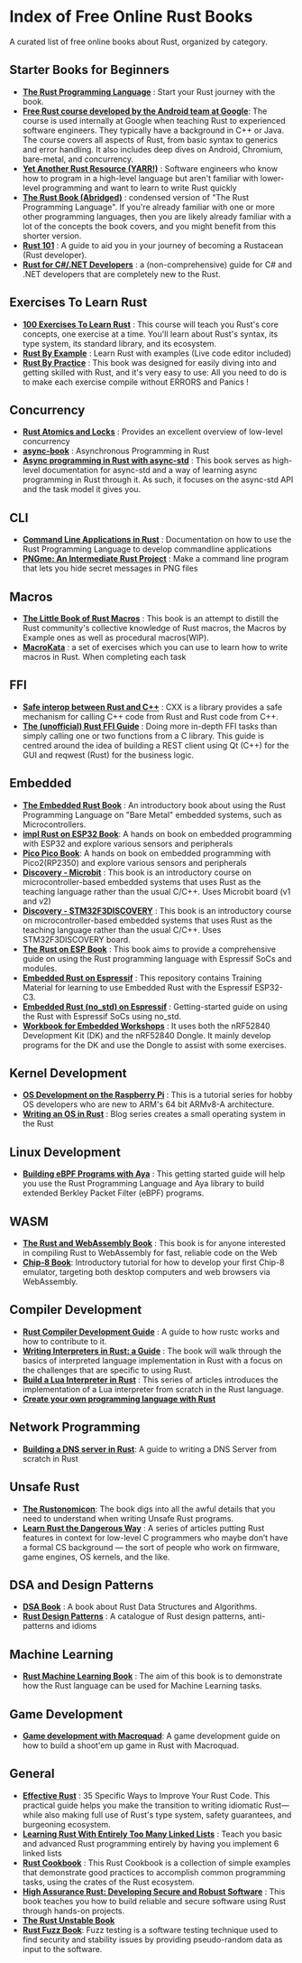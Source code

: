 
# Index of Free Online Rust Books
A curated list of free online books about Rust, organized by category.

## Starter Books for Beginners
- **[The Rust Programming Language](https://doc.rust-lang.org/book/)** : Start your Rust journey with the book.
- **[Free Rust course developed by the Android team at Google](https://google.github.io/comprehensive-rust/)**: The course is used internally at Google when teaching Rust to experienced software engineers. They typically have a background in C++ or Java. The course covers all aspects of Rust, from basic syntax to generics and error handling. It also includes deep dives on Android, Chromium, bare-metal, and concurrency.
- **[Yet Another Rust Resource (YARR!)](https://yet-another-rust-resource.pages.dev/introduction)** : Software engineers who know how to program in a high-level language but aren't familiar with lower-level programming and want to learn to write Rust quickly
- **[The Rust Book (Abridged)](https://jasonwalton.ca/rust-book-abridged/)** : condensed version of "The Rust Programming Language". If you're already familiar with one or more other programming languages, then you are likely already familiar with a lot of the concepts the book covers, and you might benefit from this shorter version.
- **[Rust 101](https://rust-lang.guide/)** : A guide to aid you in your journey of becoming a Rustacean (Rust developer).
- **[Rust for C#/.NET Developers](https://microsoft.github.io/rust-for-dotnet-devs/latest/)** : a (non-comprehensive) guide for C# and .NET developers that are completely new to the Rust.

## Exercises To Learn Rust

- **[100 Exercises To Learn Rust](https://rust-exercises.com/100-exercises/)** : This course will teach you Rust's core concepts, one exercise at a time. You'll learn about Rust's syntax, its type system, its standard library, and its ecosystem.
- **[Rust By Example](https://doc.rust-lang.org/rust-by-example/)** : Learn Rust with examples (Live code editor included)
- **[Rust By Practice](https://practice.course.rs/)** : This book was designed for easily diving into and getting skilled with Rust, and it's very easy to use: All you need to do is to make each exercise compile without ERRORS and Panics !

## Concurrency
- **[Rust Atomics and Locks](https://marabos.nl/atomics/foreword.html)** : Provides an excellent overview of low-level concurrency
- **[async-book](https://rust-lang.github.io/async-book/index.html)** : Asynchronous Programming in Rust
- **[Async programming in Rust with async-std](https://book.async.rs/)** : This book serves as high-level documentation for async-std and a way of learning async programming in Rust through it. As such, it focuses on the async-std API and the task model it gives you.

## CLI
- **[Command Line Applications in Rust](https://rust-cli.github.io/book/index.html)** : Documentation on how to use the Rust Programming Language to develop commandline applications
- **[PNGme: An Intermediate Rust Project](https://jrdngr.github.io/pngme_book/introduction.html)** : Make a command line program that lets you hide secret messages in PNG files

## Macros
- **[The Little Book of Rust Macros](https://veykril.github.io/tlborm)** : This book is an attempt to distill the Rust community's collective knowledge of Rust macros, the Macros by Example ones as well as procedural macros(WIP).
- **[MacroKata](https://tfpk.github.io/macrokata/)** : a set of exercises which you can use to learn how to write macros in Rust. When completing each task

## FFI
- **[Safe interop between Rust and C++](https://cxx.rs/)** :  CXX is a library provides a safe mechanism for calling C++ code from Rust and Rust code from C++.
- **[The (unofficial) Rust FFI Guide](https://www.michaelfbryan.com/rust-ffi-guide/)** :  Doing more in-depth FFI tasks than simply calling one or two functions from a C library.  This guide is centred around the idea of building a REST client using Qt (C++) for the GUI and reqwest (Rust) for the business logic.

## Embedded
- **[The Embedded Rust Book](https://docs.rust-embedded.org/book/)** :  An introductory book about using the Rust Programming Language on "Bare Metal" embedded systems, such as Microcontrollers.
- **[impl Rust on ESP32 Book](https://esp32.implrust.com/)**: A hands on book on embedded programming with ESP32 and explore various sensors and peripherals
- **[Pico Pico Book](https://pico.implrust.com/)**: A hands on book on embedded programming with Pico2(RP2350) and explore various sensors and peripherals
- **[Discovery - Microbit](https://docs.rust-embedded.org/discovery/microbit/)** :  This book is an introductory course on microcontroller-based embedded systems that uses Rust as the teaching language rather than the usual C/C++.  Uses Microbit board (v1 and v2)
- **[Discovery - STM32F3DISCOVERY](https://docs.rust-embedded.org/discovery/f3discovery/)** :  This book is an introductory course on microcontroller-based embedded systems that uses Rust as the teaching language rather than the usual C/C++. Uses STM32F3DISCOVERY board.
- **[The Rust on ESP Book](https://docs.esp-rs.org/book/)** :  This book aims to provide a comprehensive guide on using the Rust programming language with Espressif SoCs and modules.
- **[Embedded Rust on Espressif](https://docs.esp-rs.org/std-training/)** :  This repository contains Training Material for learning to use Embedded Rust with the Espressif ESP32-C3.
- **[Embedded Rust (no_std) on Espressif](https://docs.esp-rs.org/no_std-training/)** :  Getting-started guide on using the Rust with Espressif SoCs using no_std.
- **[Workbook for Embedded Workshops](https://embedded-trainings.ferrous-systems.com/)** :  It uses both the nRF52840 Development Kit (DK) and the nRF52840 Dongle. It mainly develop programs for the DK and use the Dongle to assist with some exercises.

## Kernel Development
- **[OS Development on the Raspberry Pi](https://github.com/rust-embedded/rust-raspberrypi-OS-tutorials)** :  This is a tutorial series for hobby OS developers who are new to ARM's 64 bit ARMv8-A architecture. 
- **[Writing an OS in Rust](https://os.phil-opp.com/)** : Blog series creates a small operating system in the Rust

## Linux Development
- **[Building eBPF Programs with Aya](https://aya-rs.dev/book/)** : This getting started guide will help you use the Rust Programming Language and Aya library to build extended Berkley Packet Filter (eBPF) programs.

## WASM
- **[The Rust and WebAssembly Book](https://rustwasm.github.io/docs/book/)** : This book is for anyone interested in compiling Rust to WebAssembly for fast, reliable code on the Web
- **[Chip-8 Book](https://github.com/aquova/chip8-book)**: Introductory tutorial for how to develop your first Chip-8 emulator, targeting both desktop computers and web browsers via WebAssembly.

## Compiler Development
- **[Rust Compiler Development Guide](https://rustc-dev-guide.rust-lang.org/)** : A guide to how rustc works and how to contribute to it.
- **[Writing Interpreters in Rust: a Guide](https://rust-hosted-langs.github.io/book/introduction.html)** : The book will walk through the basics of interpreted language implementation in Rust with a focus on the challenges that are specific to using Rust.
- **[Build a Lua Interpreter in Rust](https://wubingzheng.github.io/build-lua-in-rust/en/)** : This series of articles introduces the implementation of a Lua interpreter from scratch in the Rust language.
- **[Create your own programming language with Rust](https://createlang.rs/01_calculator/repl.html)**

## Network Programming
- **[Building a DNS server in Rust](https://github.com/EmilHernvall/dnsguide)**: A guide to writing a DNS Server from scratch in Rust


## Unsafe Rust
- **[The Rustonomicon](https://doc.rust-lang.org/nomicon/)**: The book digs into all the awful details that you need to understand when writing Unsafe Rust programs.
- **[Learn Rust the Dangerous Way](https://cliffle.com/p/dangerust/)** : A series of articles putting Rust features in context for low-level C programmers who maybe don’t have a formal CS background — the sort of people who work on firmware, game engines, OS kernels, and the like.


## DSA and Design Patterns
- **[DSA Book](https://github.com/QMHTMY/RustBook)** : A book about Rust Data Structures and Algorithms.
- **[Rust Design Patterns](https://rust-unofficial.github.io/patterns/)** :  A catalogue of Rust design patterns, anti-patterns and idioms

## Machine Learning
- **[Rust Machine Learning Book](https://rust-ml.github.io/book/)** :  The aim of this book is to demonstrate how the Rust language can be used for Machine Learning tasks.

## Game Development

  - **[Game development with Macroquad](https://mq.agical.se/)**: A game development guide on how to build a shoot'em up game in Rust with Macroquad.


## General
- **[Effective Rust](https://www.lurklurk.org/effective-rust/)** : 35 Specific Ways to Improve Your Rust Code. This practical guide helps you make the transition to writing idiomatic Rust—while also making full use of Rust's type system, safety guarantees, and burgeoning ecosystem.
- **[Learning Rust With Entirely Too Many Linked Lists](https://rust-unofficial.github.io/too-many-lists/index.html)** : Teach you basic and advanced Rust programming entirely by having you implement 6 linked lists
- **[Rust Cookbook](https://rust-lang-nursery.github.io/rust-cookbook/)** : This Rust Cookbook is a collection of simple examples that demonstrate good practices to accomplish common programming tasks, using the crates of the Rust ecosystem.
- **[High Assurance Rust: Developing Secure and Robust Software](https://highassurance.rs/)** :  This book teaches you how to build reliable and secure software using Rust through hands-on projects.
- **[The Rust Unstable Book](https://doc.rust-lang.org/stable/unstable-book/)** 
- **[Rust Fuzz Book](https://rust-fuzz.github.io/book/)**: Fuzz testing is a software testing technique used to find security and stability issues by providing pseudo-random data as input to the software.

